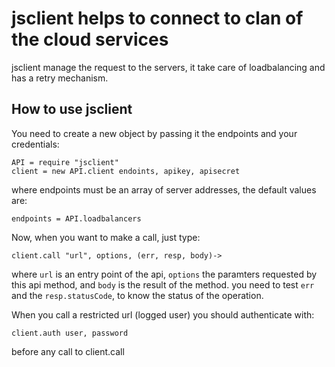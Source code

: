 # jsclient helps to connect to clan of the cloud services

jsclient manage the request to the servers, it take care of loadbalancing and has a retry mechanism.

## How to use jsclient

You need to create a new object by passing it the endpoints and your credentials:

	API = require "jsclient"
	client = new API.client endoints, apikey, apisecret

where endpoints must be an array of server addresses, the default values are:

	endpoints = API.loadbalancers


Now, when you want to make a call, just type:

	client.call "url", options, (err, resp, body)->

where `url` is an entry point of the api, `options` the paramters requested by this api method, and `body` is the result of the method.
you need to test `err` and the `resp.statusCode`, to know the status of the operation. 

When you call a restricted url (logged user) you should authenticate with:

	client.auth user, password

before any call to client.call


